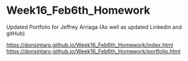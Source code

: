 # Week16_Feb6th_Homework

Updated Portfolio for Jeffrey Arriaga (As well as updated Linkedin and gitHub)

https://donsintaro.github.io/Week16_Feb6th_Homework/index.html
https://donsintaro.github.io/Week16_Feb6th_Homework/portfolio.html